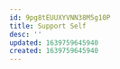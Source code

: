 ```yaml
---
id: 9pg8tEUUXYVNN38M5g10P
title: Support Self
desc: ''
updated: 1639759645940
created: 1639759645940
---
```


